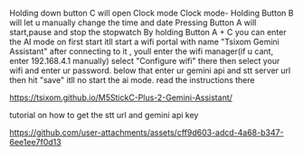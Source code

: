 Holding down button C will open Clock mode
Clock mode- Holding Button B will let u manually change the time and date
Pressing Button A will start,pause and stop the stopwatch
By holding Button A + C you can enter the AI mode
on first start itll start a wifi portal with name "Tsixom Gemini Assistant"
after connecting to it , youll enter the wifi manager(if u cant, enter 192.168.4.1 manually)
select "Configure wifi" there then select your wifi and enter ur password. below that enter ur gemini api and stt server url then hit "save"
itll no start the ai mode. read the instructions there

https://tsixom.github.io/M5StickC-Plus-2-Gemini-Assistant/


tutorial on how to get the stt url and gemini api key

https://github.com/user-attachments/assets/cff9d603-adcd-4a68-b347-6ee1ee7f0d13

